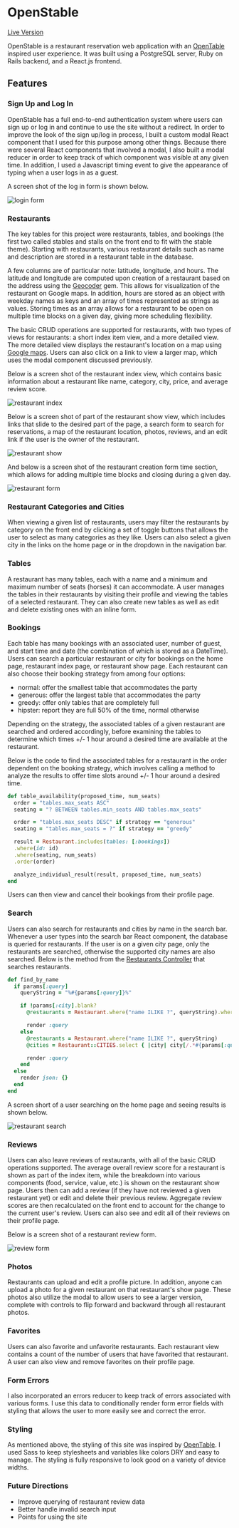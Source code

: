 # OpenStable

[Live Version](http://www.openstable.site/)

OpenStable is a restaurant reservation web application with an [OpenTable](https://www.opentable.com/start/home) inspired user experience. It was built using a PostgreSQL server, Ruby on Rails backend, and a React.js frontend.

## Features

### Sign Up and Log In

OpenStable has a full end-to-end authentication system where users can sign up or log in and continue to use the site without a redirect. In order to improve the look of the sign up/log in process, I built a custom modal React component that I used for this purpose among other things. Because there were several React components that involved a modal, I also built a modal reducer in order to keep track of which component was visible at any given time. In addition, I used a Javascript timing event to give the appearance of typing when a user logs in as a guest.

A screen shot of the log in form is shown below.

![login form](./docs/img/login-form.png)

### Restaurants

The key tables for this project were restaurants, tables, and bookings (the first two called stables and stalls on the front end to fit with the stable theme). Starting with restaurants, various restaurant details such as name and description are stored in a restaurant table in the database.

A few columns are of particular note: latitude, longitude, and hours. The latitude and longitude are computed upon creation of a restaurant based on the address using the [Geocoder](https://github.com/alexreisner/geocoder) gem. This allows for visualization of the restaurant on Google maps. In addition, hours are stored as an object with weekday names as keys and an array of times represented as strings as values. Storing times as an array allows for a restaurant to be open on multiple time blocks on a given day, giving more scheduling flexibility.

The basic CRUD operations are supported for restaurants, with two types of views for restaurants: a short index item view, and a more detailed view. The more detailed view displays the restaurant's location on a map using [Google maps](https://developers.google.com/maps/). Users can also click on a link to view a larger map, which uses the modal component discussed previously.

Below is a screen shot of the restaurant index view, which contains basic information about a restaurant like name, category, city, price, and average review score.

![restaurant index](./docs/img/restaurant-index.png)

Below is a screen shot of part of the restaurant show view, which includes links that slide to the desired part of the page, a search form to search for reservations, a map of the restaurant location, photos, reviews, and an edit link if the user is the owner of the restaurant.

![restaurant show](./docs/img/restaurant-show.png)

And below is a screen shot of the restaurant creation form time section, which allows for adding multiple time blocks and closing during a given day.

![restaurant form](./docs/img/restaurant-form.png)

### Restaurant Categories and Cities

When viewing a given list of restaurants, users may filter the restaurants by category on the front end by clicking a set of toggle buttons that allows the user to select as many categories as they like. Users can also select a given city in the links on the home page or in the dropdown in the navigation bar.

### Tables

A restaurant has many tables, each with a name and a minimum and maximum number of seats (horses) it can accommodate. A user manages the tables in their restaurants by visiting their profile and viewing the tables of a selected restaurant. They can also create new tables as well as edit and delete existing ones with an inline form.

### Bookings

Each table has many bookings with an associated user, number of guest, and start time and date (the combination of which is stored as a DateTime). Users can search a particular restaurant or city for bookings on the home page, restaurant index page, or restaurant show page. Each restaurant can also choose their booking strategy from among four options:

* normal: offer the smallest table that accommodates the party
* generous: offer the largest table that accommodates the party
* greedy: offer only tables that are completely full
* hipster: report they are full 50% of the time, normal otherwise

Depending on the strategy, the associated tables of a given restaurant are searched and ordered accordingly, before examining the tables to determine which times +/- 1 hour around a desired time are available at the restaurant.

Below is the code to find the associated tables for a restaurant in the order dependent on the booking strategy, which involves calling a method to analyze the results to offer time slots around +/- 1 hour around a desired time.

```ruby
def table_availability(proposed_time, num_seats)
  order = "tables.max_seats ASC"
  seating = "? BETWEEN tables.min_seats AND tables.max_seats"

  order = "tables.max_seats DESC" if strategy == "generous"
  seating = "tables.max_seats = ?" if strategy == "greedy"

  result = Restaurant.includes(tables: [:bookings])
  .where(id: id)
  .where(seating, num_seats)
  .order(order)

  analyze_individual_result(result, proposed_time, num_seats)
end
```

Users can then view and cancel their bookings from their profile page.

### Search

Users can also search for restaurants and cities by name in the search bar. Whenever a user types into the search bar React component, the database is queried for restaurants. If the user is on a given city page, only the restaurants are searched, otherwise the supported city names are also searched. Below is the method from the [Restaurants Controller](./app/controllers/api/restaurants_controller.rb) that searches restaurants.

```ruby
def find_by_name
  if params[:query]
    queryString = "%#{params[:query]}%"

    if !params[:city].blank?
      @restaurants = Restaurant.where("name ILIKE ?", queryString).where(city: params[:city])

      render :query
    else
      @restaurants = Restaurant.where("name ILIKE ?", queryString)
      @cities = Restaurant::CITIES.select { |city| city[/.*#{params[:query]}.*/i] }

      render :query
    end
  else
    render json: {}
  end
end
```

A screen short of a user searching on the home page and seeing results is shown below.

![restaurant search](./docs/img/restaurant-search.png)

### Reviews

Users can also leave reviews of restaurants, with all of the basic CRUD operations supported. The average overall review score for a restaurant is shown as part of the index item, while the breakdown into various components (food, service, value, etc.) is shown on the restaurant show page. Users then can add a review (if they have not reviewed a given restaurant yet) or edit and delete their previous review. Aggregate review scores are then recalculated on the front end to account for the change to the current user's review. Users can also see and edit all of their reviews on their profile page.

Below is a screen shot of a restaurant review form.

![review form](./docs/img/review-form.png)

### Photos

Restaurants can upload and edit a profile picture. In addition, anyone can upload a photo for a given restaurant on that restaurant's show page. These photos also utilize the modal to allow users to see a larger version, complete with controls to flip forward and backward through all restaurant photos.

### Favorites

Users can also favorite and unfavorite restaurants. Each restaurant view contains a count of the number of users that have favorited that restaurant. A user can also view and remove favorites on their profile page.

### Form Errors

I also incorporated an errors reducer to keep track of errors associated with various forms. I use this data to conditionally render form error fields with styling that allows the user to more easily see and correct the error.

### Styling

As mentioned above, the styling of this site was inspired by [OpenTable](https://www.opentable.com/start/home). I used Sass to keep stylesheets and variables like colors DRY and easy to manage. The styling is fully responsive to look good on a variety of device widths.

### Future Directions

* Improve querying of restaurant review data
* Better handle invalid search input
* Points for using the site
